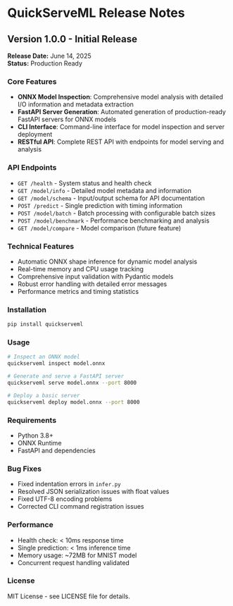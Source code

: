 # QuickServeML Release Notes

## Version 1.0.0 - Initial Release

**Release Date:** June 14, 2025  
**Status:** Production Ready

### Core Features

- **ONNX Model Inspection**: Comprehensive model analysis with detailed I/O information and metadata extraction
- **FastAPI Server Generation**: Automated generation of production-ready FastAPI servers for ONNX models
- **CLI Interface**: Command-line interface for model inspection and server deployment
- **RESTful API**: Complete REST API with endpoints for model serving and analysis

### API Endpoints

- `GET /health` - System status and health check
- `GET /model/info` - Detailed model metadata and information
- `GET /model/schema` - Input/output schema for API documentation
- `POST /predict` - Single prediction with timing information
- `POST /model/batch` - Batch processing with configurable batch sizes
- `POST /model/benchmark` - Performance benchmarking and analysis
- `GET /model/compare` - Model comparison (future feature)

### Technical Features

- Automatic ONNX shape inference for dynamic model analysis
- Real-time memory and CPU usage tracking
- Comprehensive input validation with Pydantic models
- Robust error handling with detailed error messages
- Performance metrics and timing statistics

### Installation

```bash
pip install quickserveml
```

### Usage

```bash
# Inspect an ONNX model
quickserveml inspect model.onnx

# Generate and serve a FastAPI server
quickserveml serve model.onnx --port 8000

# Deploy a basic server
quickserveml deploy model.onnx --port 8000
```

### Requirements

- Python 3.8+
- ONNX Runtime
- FastAPI and dependencies

### Bug Fixes

- Fixed indentation errors in `infer.py`
- Resolved JSON serialization issues with float values
- Fixed UTF-8 encoding problems
- Corrected CLI command registration issues

### Performance

- Health check: < 10ms response time
- Single prediction: < 1ms inference time
- Memory usage: ~72MB for MNIST model
- Concurrent request handling validated

### License

MIT License - see LICENSE file for details. 